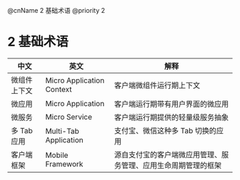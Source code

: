 @cnName 2 基础术语
@priority 2

# 2 基础术语

|中文    |英文             |解释|
|-------|----------------|---|
|微组件上下文| Micro Application Context | 客户端微组件运行期上下文|
|微应用     | Micro Application | 客户端运行期带有用户界面的微应用|
|微服务     | Micro Service | 客户端运行期提供的轻量级服务抽象 |
|多 Tab 应用| Multi-Tab Application |支付宝、微信这种多 Tab 切换的应用|
|客户端框架| Mobile Framework |源自支付宝的客户端微应用管理、服务管理、应用生命周期管理的框架|